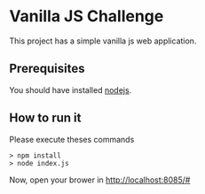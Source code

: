 # Vanilla JS Challenge
This project has a simple vanilla js web application.

## Prerequisites

You should have installed [nodejs](https://nodejs.org/en/). 

## How to run it

Please execute theses commands

```
> npm install
> node index.js
```

Now, open your brower in [http://localhost:8085/#](http://localhost:8085/#)  
